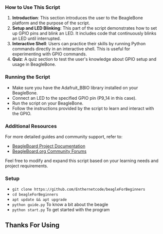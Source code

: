 ### How to Use This Script
1. **Introduction**: This section introduces the user to the BeagleBone platform and the purpose of the script.
2. **Setup and LED Blinking**: This part of the script demonstrates how to set up GPIO pins and blink an LED. It includes code that continuously blinks an LED until interrupted.
3. **Interactive Shell**: Users can practice their skills by running Python commands directly in an interactive shell. This is useful for experimenting with GPIO commands.
4. **Quiz**: A quiz section to test the user's knowledge about GPIO setup and usage in BeagleBone.

### Running the Script
- Make sure you have the Adafruit_BBIO library installed on your BeagleBone.
- Connect an LED to the specified GPIO pin (P9_14 in this case).
- Run the script on your BeagleBone.
- Follow the instructions provided by the script to learn and interact with the GPIO.

### Additional Resources
For more detailed guides and community support, refer to:
- [BeagleBoard Project Documentation](https://docs.beagleboard.org/projects/)
- [BeagleBoard.org Community Forums](https://forum.beagleboard.org/)

Feel free to modify and expand this script based on your learning needs and project requirements.

###  Setup

- ```git clone https://github.com/Enthernetcode/beagleForBeginners```
- ```cd beagleForBeginners```
- ```apt update && apt upgrade```
- ```python guide.py```  To know a bit about the beagle
- ```python start.py```  To get started with the program

## Thanks For Using
